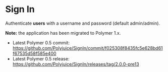 Sign In
=========

Authenticate **users** with a username and password (default admin/admin).

**Note:** the application has been migrated to Polymer 1.x.
- Latest Polymer 0.5 commit: https://github.com/Polyjuice/SignIn/commit/f025308f8435fc5e628bd61f67535d58f585e400
- Latest Polymer 0.5 release: https://github.com/Polyjuice/SignIn/releases/tag/2.0.0-pre13